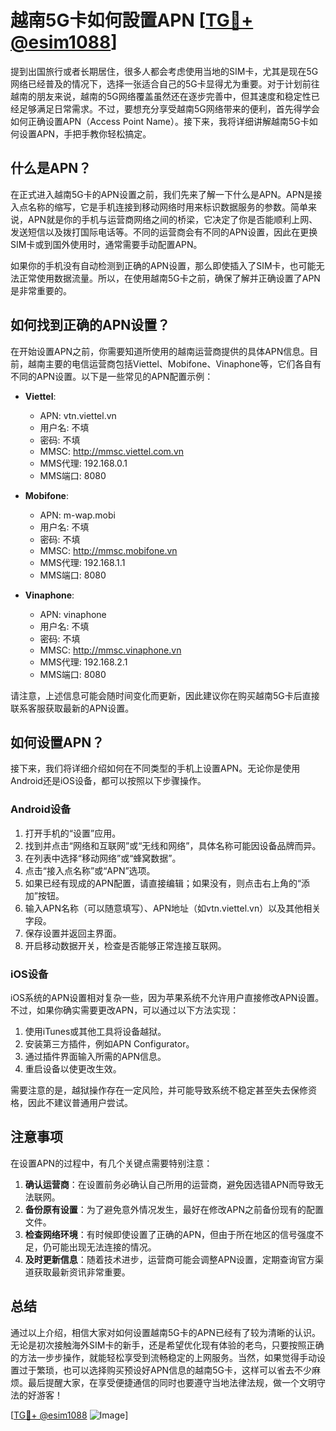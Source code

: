 # 越南5G卡如何設置APN [[TG💪+ @esim1088](https://t.me/s/esim1088)]

提到出国旅行或者长期居住，很多人都会考虑使用当地的SIM卡，尤其是现在5G网络已经普及的情况下，选择一张适合自己的5G卡显得尤为重要。对于计划前往越南的朋友来说，越南的5G网络覆盖虽然还在逐步完善中，但其速度和稳定性已经足够满足日常需求。不过，要想充分享受越南5G网络带来的便利，首先得学会如何正确设置APN（Access Point Name）。接下来，我将详细讲解越南5G卡如何设置APN，手把手教你轻松搞定。

## 什么是APN？

在正式进入越南5G卡的APN设置之前，我们先来了解一下什么是APN。APN是接入点名称的缩写，它是手机连接到移动网络时用来标识数据服务的参数。简单来说，APN就是你的手机与运营商网络之间的桥梁，它决定了你是否能顺利上网、发送短信以及拨打国际电话等。不同的运营商会有不同的APN设置，因此在更换SIM卡或到国外使用时，通常需要手动配置APN。

如果你的手机没有自动检测到正确的APN设置，那么即使插入了SIM卡，也可能无法正常使用数据流量。所以，在使用越南5G卡之前，确保了解并正确设置了APN是非常重要的。

## 如何找到正确的APN设置？

在开始设置APN之前，你需要知道所使用的越南运营商提供的具体APN信息。目前，越南主要的电信运营商包括Viettel、Mobifone、Vinaphone等，它们各自有不同的APN设置。以下是一些常见的APN配置示例：

- **Viettel**:
  - APN: vtn.viettel.vn
  - 用户名: 不填
  - 密码: 不填
  - MMSC: http://mmsc.viettel.com.vn
  - MMS代理: 192.168.0.1
  - MMS端口: 8080

- **Mobifone**:
  - APN: m-wap.mobi
  - 用户名: 不填
  - 密码: 不填
  - MMSC: http://mmsc.mobifone.vn
  - MMS代理: 192.168.1.1
  - MMS端口: 8080

- **Vinaphone**:
  - APN: vinaphone
  - 用户名: 不填
  - 密码: 不填
  - MMSC: http://mmsc.vinaphone.vn
  - MMS代理: 192.168.2.1
  - MMS端口: 8080

请注意，上述信息可能会随时间变化而更新，因此建议你在购买越南5G卡后直接联系客服获取最新的APN设置。

## 如何设置APN？

接下来，我们将详细介绍如何在不同类型的手机上设置APN。无论你是使用Android还是iOS设备，都可以按照以下步骤操作。

### Android设备

1. 打开手机的“设置”应用。
2. 找到并点击“网络和互联网”或“无线和网络”，具体名称可能因设备品牌而异。
3. 在列表中选择“移动网络”或“蜂窝数据”。
4. 点击“接入点名称”或“APN”选项。
5. 如果已经有现成的APN配置，请直接编辑；如果没有，则点击右上角的“添加”按钮。
6. 输入APN名称（可以随意填写）、APN地址（如vtn.viettel.vn）以及其他相关字段。
7. 保存设置并返回主界面。
8. 开启移动数据开关，检查是否能够正常连接互联网。

### iOS设备

iOS系统的APN设置相对复杂一些，因为苹果系统不允许用户直接修改APN设置。不过，如果你确实需要更改APN，可以通过以下方法实现：

1. 使用iTunes或其他工具将设备越狱。
2. 安装第三方插件，例如APN Configurator。
3. 通过插件界面输入所需的APN信息。
4. 重启设备以使更改生效。

需要注意的是，越狱操作存在一定风险，并可能导致系统不稳定甚至失去保修资格，因此不建议普通用户尝试。

## 注意事项

在设置APN的过程中，有几个关键点需要特别注意：

1. **确认运营商**：在设置前务必确认自己所用的运营商，避免因选错APN而导致无法联网。
2. **备份原有设置**：为了避免意外情况发生，最好在修改APN之前备份现有的配置文件。
3. **检查网络环境**：有时候即使设置了正确的APN，但由于所在地区的信号强度不足，仍可能出现无法连接的情况。
4. **及时更新信息**：随着技术进步，运营商可能会调整APN设置，定期查询官方渠道获取最新资讯非常重要。

## 总结

通过以上介绍，相信大家对如何设置越南5G卡的APN已经有了较为清晰的认识。无论是初次接触海外SIM卡的新手，还是希望优化现有体验的老鸟，只要按照正确的方法一步步操作，就能轻松享受到流畅稳定的上网服务。当然，如果觉得手动设置过于繁琐，也可以选择购买预设好APN信息的越南5G卡，这样可以省去不少麻烦。最后提醒大家，在享受便捷通信的同时也要遵守当地法律法规，做一个文明守法的好游客！

[[TG💪+ @esim1088](https://t.me/s/esim1088) ![Image](https://i.postimg.cc/4NQfJmqS/Snipaste-2025-05-13-00-14-12.png)]